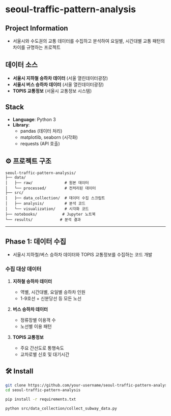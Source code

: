 # seoul-traffic-pattern-analysis

## Project Information
- 서울시와 수도권의 교통 데이터를 수집하고 분석하여 요일별, 시간대별 교통 패턴의 차이를 규명하는 프로젝트

## 데이터 소스
- **서울시 지하철 승하차 데이터** (서울 열린데이터광장)
- **서울시 버스 승하차 데이터** (서울 열린데이터광장)  
- **TOPIS 교통정보** (서울시 교통정보 시스템)

## Stack
- **Language**: Python 3
- **Library**: 
  - pandas (데이터 처리)
  - matplotlib, seaborn (시각화)
  - requests (API 호출)

## ⚙️ 프로젝트 구조
```
seoul-traffic-pattern-analysis/
├── data/
│   ├── raw/              # 원본 데이터
│   └── processed/        # 전처리된 데이터
├── src/
│   ├── data_collection/  # 데이터 수집 스크립트
│   ├── analysis/         # 분석 코드
│   └── visualization/    # 시각화 코드
├── notebooks/           # Jupyter 노트북
└── results/            # 분석 결과
```


---

## Phase 1: 데이터 수집
- 서울시 지하철/버스 승하차 데이터와 TOPIS 교통정보를 수집하는 코드 개발

### 수집 대상 데이터
1. **지하철 승하차 데이터**
   - 역별, 시간대별, 요일별 승하차 인원
   - 1-9호선 + 신분당선 등 모든 노선
   
2. **버스 승하차 데이터**
   - 정류장별 이용객 수
   - 노선별 이용 패턴
   
3. **TOPIS 교통정보**
   - 주요 간선도로 통행속도
   - 교차로별 신호 및 대기시간




## 🛠️ Install
```bash
git clone https://github.com/your-username/seoul-traffic-pattern-analysis.git
cd seoul-traffic-pattern-analysis

pip install -r requirements.txt

python src/data_collection/collect_subway_data.py
```

   
